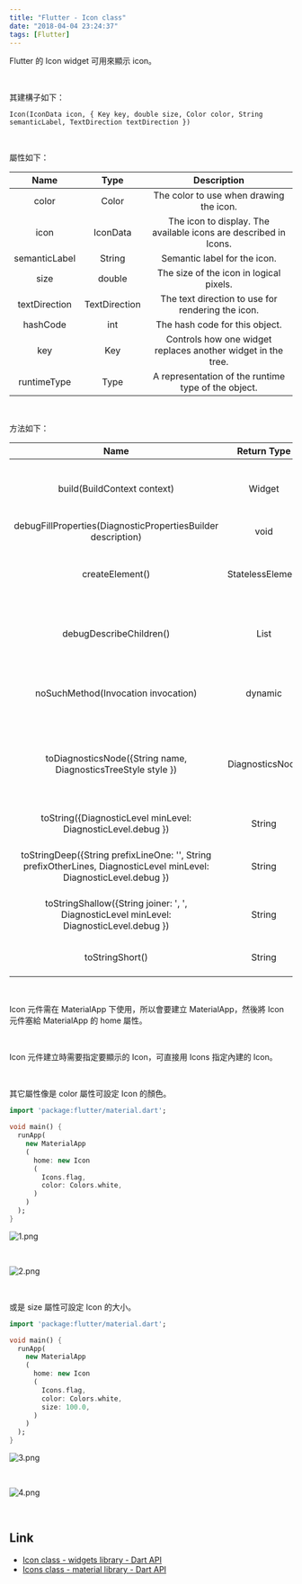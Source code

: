 ```yaml
---
title: "Flutter - Icon class"
date: "2018-04-04 23:24:37"
tags: [Flutter]
---
```



Flutter 的 Icon widget 可用來顯示 icon。  

<!-- More -->

<br/>


其建構子如下：  

    Icon(IconData icon, { Key key, double size, Color color, String semanticLabel, TextDirection textDirection })

<br/>


屬性如下：  

| Name | Type | Description |
|:-------------:|:-------------:|:-----:|
| color | Color | The color to use when drawing the icon. |
| icon | IconData | The icon to display. The available icons are described in Icons. |
| semanticLabel | String | Semantic label for the icon. |
| size | double | The size of the icon in logical pixels. |
| textDirection | TextDirection | The text direction to use for rendering the icon. |
| hashCode | int | The hash code for this object. |
| key | Key | Controls how one widget replaces another widget in the tree. |
| runtimeType | Type | A representation of the runtime type of the object. |

<br/>


方法如下：

| Name | Return Type | Description |
|:-------------:|:-------------:|:-----:|
| build(BuildContext context) | Widget | Describes the part of the user interface represented by this widget. |
| debugFillProperties(DiagnosticPropertiesBuilder description) | void ||
| createElement() | StatelessElement | Creates a StatelessElement to manage this widget's location in the tree. |
| debugDescribeChildren() | List<DiagnosticsNode> | Returns a list of DiagnosticsNode objects describing this node's children. |
| noSuchMethod(Invocation invocation) | dynamic | Invoked when a non-existent method or property is accessed. |
| toDiagnosticsNode({String name, DiagnosticsTreeStyle style }) | DiagnosticsNode | Returns a debug representation of the object that is used by debugging tools and by toStringDeep. |
| toString({DiagnosticLevel minLevel: DiagnosticLevel.debug }) | String | Returns a string representation of this object. |
| toStringDeep({String prefixLineOne: '', String prefixOtherLines, DiagnosticLevel minLevel: DiagnosticLevel.debug }) | String | Returns a string representation of this node and its descendants. |
| toStringShallow({String joiner: ', ', DiagnosticLevel minLevel: DiagnosticLevel.debug }) | String | Returns a one-line detailed description of the object. |
| toStringShort() | String | A short, textual description of this widget. |

<br/>


Icon 元件需在 MaterialApp 下使用，所以會要建立 MaterialApp，然後將 Icon 元件塞給 MaterialApp 的 home 屬性。  

<br/>


Icon 元件建立時需要指定要顯示的 Icon，可直接用 Icons 指定內建的 Icon。  

<br/>


其它屬性像是 color 屬性可設定 Icon 的顏色。  

```dart
import 'package:flutter/material.dart';

void main() {
  runApp(
    new MaterialApp
    (
      home: new Icon
      (
        Icons.flag, 
        color: Colors.white,
      )
    )
  );
}
```

![1.png](1.png)
 
<br/>

![2.png](2.png)
 
<br/>


或是 size 屬性可設定 Icon 的大小。  

```dart
import 'package:flutter/material.dart';

void main() {
  runApp(
    new MaterialApp
    (
      home: new Icon
      (
        Icons.flag, 
        color: Colors.white,
        size: 100.0,
      )
    )
  );
}
```

![3.png](3.png)
 
<br/>

![4.png](4.png)
 
<br/>


Link
----
* [Icon class - widgets library - Dart API](https://docs.flutter.io/flutter/widgets/Icon-class.html)
* [Icons class - material library - Dart API](https://docs.flutter.io/flutter/material/Icons-class.html)
